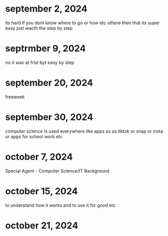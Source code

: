 # september 2, 2024
its hard if you dont know where to go or how etc othere then that its super easy just wacth the step by step
# septrmber 9, 2024
no it was at frist byt easy by step 
# september 20, 2024
freeweek
# september 30, 2024
computer science is used everywhere like apps so as tiktok or snap or insta or apps for school work etc 
# october 7, 2024
Special Agent - Computer Science/IT Background
# october 15, 2024 
to understand how it works and to use it for good etc
# october 21, 2024
